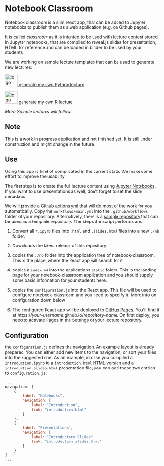 # Notebook Classroom

Notebook classroom is a slim react app, that can be added to Jupyter notebooks 
to publish them as a web application (e.g. on Github pages).

It is called *classroom* as it is intented to be used with lecture content 
stored in Jupyter notebooks, that are compiled to reveal.js slides for 
presentation, HTML for reference and can be loaded in binder to 
be used by your students.

We are working on sample lecture templates that can be 
used to generate new lectures:

<a href="https://github.com/hydrocode-de/sample-lecture-python/generate" target="_blank"><img src="https://www.python.org/static/img/python-logo.png" alt="logo" height="40"> generate my own Python lecture</a>

<a href="https://github.com/hydrocode-de/sample-lecture-r/generate" target="_blank"><img src="https://www.r-project.org/logo/Rlogo.svg" alt="logo" height="40"> generate my own R lecture</a>

*More Sample lectures will follow.*

## Note

This is a work in progress application and not finished yet.
It is still under construction and might change in the future.

## Use

Using this app is kind of complicated in the current state.
We make some effort to improve the usability.

The first step is to create the full lecture content using 
[Jupyter Notebooks](https://jupyter.org). If you want to use presentations 
as well, don't forget to set the slide metadata. 

We will provide a [Github actions yml](https://github.com/features/actions) that 
will do most of the work for you automatically. Copy the ``workflows/main.yml`` into the ``.github/workflows`` 
folder of your repository. Alternatively, there is a [sample repository](https://github.com/mmaelicke/sample-lecture) 
that can be used as a template repository. The steps the script performs are:

1. Convert all ``*.ipynb`` files into ``.html`` and ``.slides.html`` files into a new ``./nb`` folder.

2. Downloads the latest release of this repository

3. copies the ``./nb`` folder into the application tree of notebook-classroom. 
   This is the place, where the React app will search for it

4. copies a ``index.md`` into the applications ``static`` folder. This is 
   the landing page for your notebook-classroom application and you should supply some 
   basic information for your students here.

5. copies the ``configuration.js`` into the React app. This file will be used to 
   configure notebook-classroom and you need to specify it. More info on configuration down below

6. The configured React app will be deployed to [GitHub Pages](https://pages.github.com/). You'll 
   find it at https://*your-username*.github.io/*repository-name*. On first deploy, you need to activate Pages in the Settings of your lecture repository.


## Configuration

the `configuration.js` defines the navigation. An example layout is
already prepared. You can either add new items to the navigation, 
or sort your files into the suggested one. As an example, in case 
you compiled a `introduction.ipynb` to a `introduction.html` HTML 
version and a `introduction.slides.html` presentation file, you can 
add these two entries to `configuration.js`:

```Javascript
...
navigation: [
    {
        label: "Notebooks",
        navigation: [
            label: "Introduction",
            link: "introduction.html"
        ]
    },
    {
        label: "Presentations",
        navigation: [
            label: "Introductory Slides",
            link: "introduction.slides.html"
        ]
    }
]
...
```
